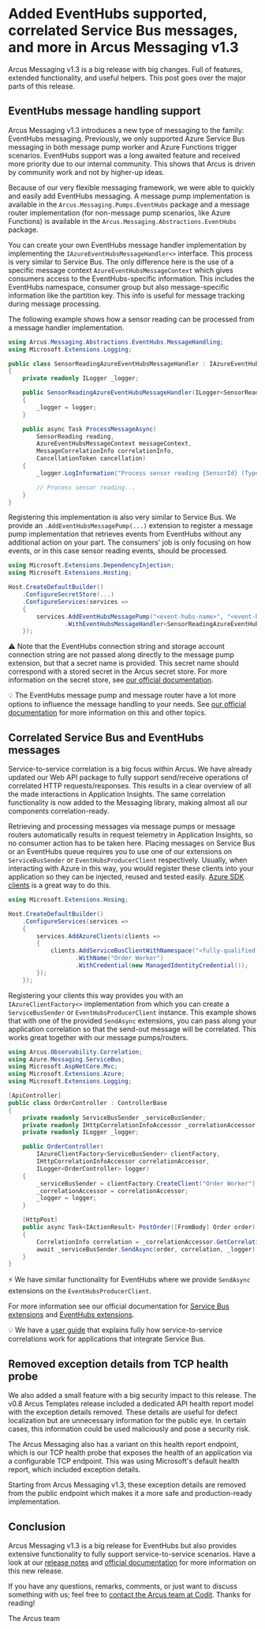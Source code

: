 # Added EventHubs supported, correlated Service Bus messages, and more in Arcus Messaging v1.3
Arcus Messaging v1.3 is a big release with big changes. Full of features, extended functionality, and useful helpers. This post goes over the major parts of this release.

## EventHubs message handling support
Arcus Messaging v1.3 introduces a new type of messaging to the family: EventHubs messaging. Previously, we only supported Azure Service Bus messaging in both message pump worker and Azure Functions trigger scenarios. EventHubs support was a long awaited feature and received more priority due to our internal community. This shows that Arcus is driven by community work and not by higher-up ideas.

Because of our very flexible messaging framework, we were able to quickly and easily add EventHubs messaging. A message pump implementation is available in the `Arcus.Messaging.Pumps.EventHubs` package and a message router implementation (for non-message pump scenarios, like Azure Functions) is available in the `Arcus.Messaging.Abstractions.EventHubs` package.

You can create your own EventHubs message handler implementation by implementing the `IAzureEventHubsMessageHandler<>` interface. This process is very similar to Service Bus. The only difference here is the use of a specific message context `AzureEventHubsMessageContext` which gives consumers access to the EventHubs-specific information. This includes the EventHubs namespace, consumer group but also message-specific information like the partition key. This info is useful for message tracking during message processing.

The following example shows how a sensor reading can be processed from a message handler implementation.
```csharp
using Arcus.Messaging.Abstractions.EventHubs.MessageHandling;
using Microsoft.Extensions.Logging;

public class SensorReadingAzureEventHubsMessageHandler : IAzureEventHubsMessageHandler<SensorReading>
{
    private readonly ILogger _logger;

    public SensorReadingAzureEventHubsMessageHandler(ILogger<SensorReadingAzureEventHubsMessageHandler> logger)
    {
        _logger = logger;
    }

    public async Task ProcessMessageAsync(
        SensorReading reading,
        AzureEventHubsMessageContext messageContext,
        MessageCorrelationInfo correlationInfo,
        CancellationToken cancellation)
    {
        _logger.LogInformation("Process sensor reading {SensorId} (Type: {SensorType})", reading.SensorId, reading.SensorType);

        // Process sensor reading...
    }
}
```

Registering this implementation is also very similar to Service Bus. We provide an `.AddEventHubsMessagePump(...)` extension to register a message pump implementation that retrieves events from EventHubs without any additional action on your part. The consumers' job is only focusing on how events, or in this case sensor reading events, should be processed.
```csharp
using Microsoft.Extensions.DependencyInjection;
using Microsoft.Extensions.Hosting;

Host.CreateDefaultBuilder()
    .ConfigureSecretStore(...)
    .ConfigureServices(services =>
    {
        services.AddEventHubsMessagePump("<event-hubs-name>", "<event-hubs-connection-string-secret-name>", "<blob-container-name>", "<storage-account-connection-string-secret-name>")
                .WithEventHubsMessageHandler<SensorReadingAzureEventHubsMessageHandler, SensorReading>();
    });
```

⚠ Note that the EventHubs connection string and storage account connection string are not passed along directly to the message pump extension, but that a secret name is provided. This secret name should correspond with a stored secret in the Arcus secret store. For more information on the secret store, see [our official documentation](https://security.arcus-azure.net/features/secret-store).

💡 The EventHubs message pump and message router have a lot more options to influence the message handling to your needs. See [our official documentation](https://messaging.arcus-azure.net/Features/message-handling/event-hubs) for more information on this and other topics.

## Correlated Service Bus and EventHubs messages
Service-to-service correlation is a big focus within Arcus. We have already updated our Web API package to fully support send/receive operations of correlated HTTP requests/responses. This results in a clear overview of all the made interactions in Application Insights. The same correlation functionality is now added to the Messaging library, making almost all our components correlation-ready.

Retrieving and processing messages via message pumps or message routers automatically results in request telemetry in Application Insights, so no consumer action has to be taken here. Placing messages on Service Bus or an EventHubs queue requires you to use one of our extensions on `ServiceBusSender` or `EventHubsProducerClient` respectively. Usually, when interacting with Azure in this way, you would register these clients into your application so they can be injected, reused and tested easily. [Azure SDK clients](https://www.nuget.org/packages/Microsoft.Extensions.Azure/) is a great way to do this.
```csharp
using Microsoft.Extensions.Hosing;

Host.CreateDefaultBuilder()
    .ConfigureServices(services =>
    {
        services.AddAzureClients(clients =>
        {
            clients.AddServiceBusClientWithNamespace("<fully-qualified-servicebus-namespace>")
                   .WithName("Order Worker")
                   .WithCredential(new ManagedIdentityCredential());
        });
    });
```

Registering your clients this way provides you with an `IAzureClientFactory<>` implementation from which you can create a `ServiceBusSender` or `EventHubsProducerClient` instance. This example shows that with one of the provided `SendAsync` extensions, you can pass along your application correlation so that the send-out message will be correlated. This works great together with our message pumps/routers.
```csharp
using Arcus.Observability.Correlation;
using Azure.Messaging.ServiceBus;
using Microsoft.AspNetCore.Mvc;
using Microsoft.Extensions.Azure;
using Microsoft.Extensions.Logging;

[ApiController]
public class OrderController : ControllerBase
{
    private readonly ServiceBusSender _serviceBusSender;
    private readonly IHttpCorrelationInfoAccessor _correlationAccessor;
    private readonly ILogger _logger;

    public OrderController(
        IAzureClientFactory<ServiceBusSender> clientFactory,
        IHttpCorrelationInfoAccessor correlationAccessor,
        ILogger<OrderController> logger)
    {
        _serviceBusSender = clientFactory.CreateClient("Order Worker");
        _correlationAccessor = correlationAccessor;
        _logger = logger;
    }

    [HttpPost]
    public async Task<IActionResult> PostOrder([FromBody] Order order)
    {
        CorrelationInfo correlation = _correlationAccessor.GetCorrelationInfo();
        await _serviceBusSender.SendAsync(order, correlation, _logger);
    }
}
```

⚡ We have similar functionality for EventHubs where we provide `SendAsync` extensions on the `EventHubsProducerClient`.

For more information see our official documentation for [Service Bus extensions](https://messaging.arcus-azure.net/Features/service-bus-extensions) and [EventHubs extensions](https://messaging.arcus-azure.net/Features/event-hubs-extensions).

💡 We have a [user guide]() that explains fully how service-to-service correlations work for applications that integrate Service Bus. 

## Removed exception details from TCP health probe
We also added a small feature with a big security impact to this release. The v0.8 Arcus Templates release included a dedicated API health report model with the exception details removed. These details are useful for defect localization but are unnecessary information for the public eye. In certain cases, this information could be used maliciously and pose a security risk.

The Arcus Messaging also has a variant on this health report endpoint, which is our TCP health probe that exposes the health of an application via a configurable TCP endpoint. This was using Microsoft's default health report, which included exception details.

Starting from Arcus Messaging v1.3, these exception details are removed from the public endpoint which makes it a more safe and production-ready implementation.

## Conclusion
Arcus Messaging v1.3 is a big release for EventHubs but also provides extensive functionality to fully support service-to-service scenarios.
Have a look at our [release notes](https://github.com/arcus-azure/arcus.messaging/releases/tag/v1.3.0) and [official documentation](https://messaging.arcus-azure.net/) for more information on this new release.

If you have any questions, remarks, comments, or just want to discuss something with us; feel free to [contact the Arcus team at Codit](https://github.com/arcus-azure/arcus.messaging/issues/new/choose).
Thanks for reading!

The Arcus team